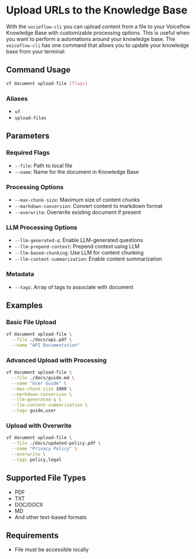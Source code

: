# Upload URLs to the Knowledge Base

With the `vocieflow-cli` you can upload content from a file to your Voiceflow Knowledge Base with customizable processing options. This is useful when you want to perform a automations around your knowledge base. The `voiceflow-cli` has one command that allows you to update your knowledge base from your terminal:

## Command Usage
```bash
vf document upload-file [flags]
```

### Aliases
- `uf`
- `upload-files`

## Parameters

### Required Flags
- `--file`: Path to local file
- `--name`: Name for the document in Knowledge Base

### Processing Options
- `--max-chunk-size`: Maximum size of content chunks
- `--markdown-conversion`: Convert content to markdown format
- `--overwrite`: Overwrite existing document if present

### LLM Processing Options
- `--llm-generated-q`: Enable LLM-generated questions
- `--llm-prepend-context`: Prepend context using LLM
- `--llm-based-chunking`: Use LLM for content chunking
- `--llm-content-summarization`: Enable content summarization

### Metadata
- `--tags`: Array of tags to associate with document

## Examples

### Basic File Upload
```bash
vf document upload-file \
  --file ./docs/api.pdf \
  --name "API Documentation"
```

### Advanced Upload with Processing
```bash
vf document upload-file \
  --file ./docs/guide.md \
  --name "User Guide" \
  --max-chunk-size 1000 \
  --markdown-conversion \
  --llm-generated-q \
  --llm-content-summarization \
  --tags guide,user
```

### Upload with Overwrite
```bash
vf document upload-file \
  --file ./docs/updated-policy.pdf \
  --name "Privacy Policy" \
  --overwrite \
  --tags policy,legal
```

## Supported File Types
- PDF
- TXT
- DOC/DOCX
- MD
- And other text-based formats

## Requirements
- File must be accessible locally

